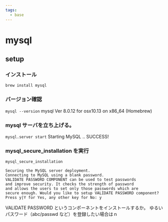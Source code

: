 ```yaml
---
tags:
  - base
---
```


# mysql

## setup

### インストール

`brew install mysql`

### バージョン確認

`mysql --version`
mysql Ver 8.0.12 for osx10.13 on x86_64 (Homebrew)

### mysql サーバを立ち上げる。

`mysql.server start`
Starting MySQL
.. SUCCESS!

### mysql_secure_installation を実行

`mysql_secure_installation`

```
Securing the MySQL server deployment.
Connecting to MySQL using a blank password.
VALIDATE PASSWORD COMPONENT can be used to test passwords
and improve security. It checks the strength of password
and allows the users to set only those passwords which are
secure enough. Would you like to setup VALIDATE PASSWORD component?
Press y|Y for Yes, any other key for No: y
```

VALIDATE PASSWORD というコンポーネントをインストールするか。
ゆるいパスワード（abc/passwd など）を登録したい場合はｎ
